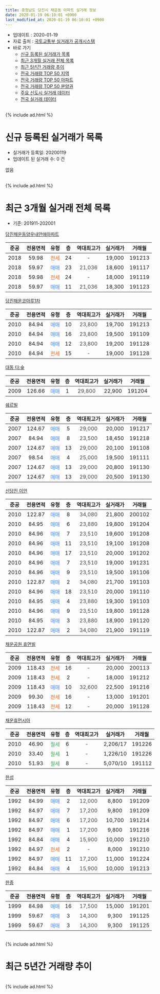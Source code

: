 ```yaml
---
title: 충청남도 당진시 채운동 아파트 실거래 정보
date: 2020-01-19 06:10:01 +0900
last_modified_at: 2020-01-19 06:10:01 +0900
---
```


* 업데이트 : 2020-01-19
* 자료 출처 : [국토교통부 실거래가 공개시스템](http://rt.molit.go.kr)
* 바로 가기
    * [신규 등록된 실거래가 목록](#신규-등록된-실거래가-목록)
    * [최근 3개월 실거래 전체 목록](#최근-3개월-실거래-전체-목록)
    * [최근 5년간 거래량 추이](#최근-5년간-거래량-추이)
    * [전국 거래량 TOP 50 지역](https://apt-info.github.io/apt-trade-info/최근-3개월-전국에서-가장-거래가-많이-발생한-지역)
    * [전국 거래량 TOP 50 아파트](https://apt-info.github.io/apt-trade-info/최근-3개월-전국에서-가장-거래가-많이-발생한-아파트)
    * [전국 거래량 TOP 50 분양권](https://apt-info.github.io/apt-trade-info/최근-3개월-전국에서-가장-거래가-많이-발생한-분양권)
    * [주요 신도시 실거래 데이터](https://apt-info.github.io/apt-trade-info/주요-신도시)
    * [전국 실거래 데이터](https://apt-info.github.io/apt-trade-info/전국)
<br>
{% include ad.html %}
<br>

# 신규 등록된 실거래가 목록
* 실거래가 등록일: 20200119
* 업데이트 된 실거래 수: 0 건

없음

<br>
{% include ad.html %}
<br>

# 최근 3개월 실거래 전체 목록
* 기준: 201911-202001


[당진채운동양우내안애아파트](https://search.naver.com/search.naver?query=%EC%B6%A9%EC%B2%AD%EB%82%A8%EB%8F%84+%EB%8B%B9%EC%A7%84%EC%8B%9C+%EC%B1%84%EC%9A%B4%EB%8F%99+%EB%8B%B9%EC%A7%84%EC%B1%84%EC%9A%B4%EB%8F%99%EC%96%91%EC%9A%B0%EB%82%B4%EC%95%88%EC%95%A0%EC%95%84%ED%8C%8C%ED%8A%B8)

|준공|전용면적|유형|층|역대최고가|실거래가|거래월|
|:---:|:---:|:---:|:---:|:---:|:---:|:---:|
|2018|59.98|<span style="color:#ff5a00">전세</span>|24|<span style="color:#444444">-</span>|19,000|191213|
|2018|59.97|<span style="color:#4285f3">매매</span>|23|<span style="color:#444444">21,036</span>|18,600|191117|
|2018|59.98|<span style="color:#ff5a00">전세</span>|24|<span style="color:#444444">-</span>|18,000|191119|
|2018|59.97|<span style="color:#4285f3">매매</span>|11|<span style="color:#444444">21,036</span>|18,300|191123|

[당진채운코아루1차](https://search.naver.com/search.naver?query=%EC%B6%A9%EC%B2%AD%EB%82%A8%EB%8F%84+%EB%8B%B9%EC%A7%84%EC%8B%9C+%EC%B1%84%EC%9A%B4%EB%8F%99+%EB%8B%B9%EC%A7%84%EC%B1%84%EC%9A%B4%EC%BD%94%EC%95%84%EB%A3%A81%EC%B0%A8)

|준공|전용면적|유형|층|역대최고가|실거래가|거래월|
|:---:|:---:|:---:|:---:|:---:|:---:|:---:|
|2010|84.94|<span style="color:#4285f3">매매</span>|10|<span style="color:#444444">23,800</span>|19,700|191213|
|2010|84.94|<span style="color:#4285f3">매매</span>|16|<span style="color:#444444">23,800</span>|19,500|191109|
|2010|84.94|<span style="color:#4285f3">매매</span>|12|<span style="color:#444444">23,800</span>|19,200|191128|
|2010|84.94|<span style="color:#ff5a00">전세</span>|15|<span style="color:#444444">-</span>|19,000|191128|

[대동 다:숲](https://search.naver.com/search.naver?query=%EC%B6%A9%EC%B2%AD%EB%82%A8%EB%8F%84+%EB%8B%B9%EC%A7%84%EC%8B%9C+%EC%B1%84%EC%9A%B4%EB%8F%99+%EB%8C%80%EB%8F%99+%EB%8B%A4%3A%EC%88%B2)

|준공|전용면적|유형|층|역대최고가|실거래가|거래월|
|:---:|:---:|:---:|:---:|:---:|:---:|:---:|
|2009|126.66|<span style="color:#4285f3">매매</span>|1|<span style="color:#444444">29,800</span>|22,900|191204|

[쉐르빌](https://search.naver.com/search.naver?query=%EC%B6%A9%EC%B2%AD%EB%82%A8%EB%8F%84+%EB%8B%B9%EC%A7%84%EC%8B%9C+%EC%B1%84%EC%9A%B4%EB%8F%99+%EC%89%90%EB%A5%B4%EB%B9%8C)

|준공|전용면적|유형|층|역대최고가|실거래가|거래월|
|:---:|:---:|:---:|:---:|:---:|:---:|:---:|
|2007|124.67|<span style="color:#4285f3">매매</span>|5|<span style="color:#444444">29,000</span>|20,000|191217|
|2007|84.94|<span style="color:#4285f3">매매</span>|8|<span style="color:#444444">23,500</span>|18,450|191218|
|2007|124.67|<span style="color:#4285f3">매매</span>|13|<span style="color:#444444">29,000</span>|20,100|191108|
|2007|98.54|<span style="color:#4285f3">매매</span>|4|<span style="color:#444444">25,000</span>|19,500|191111|
|2007|124.67|<span style="color:#4285f3">매매</span>|13|<span style="color:#444444">29,000</span>|20,800|191130|
|2007|124.67|<span style="color:#4285f3">매매</span>|13|<span style="color:#444444">29,000</span>|20,500|191130|

[신당진 이안](https://search.naver.com/search.naver?query=%EC%B6%A9%EC%B2%AD%EB%82%A8%EB%8F%84+%EB%8B%B9%EC%A7%84%EC%8B%9C+%EC%B1%84%EC%9A%B4%EB%8F%99+%EC%8B%A0%EB%8B%B9%EC%A7%84+%EC%9D%B4%EC%95%88)

|준공|전용면적|유형|층|역대최고가|실거래가|거래월|
|:---:|:---:|:---:|:---:|:---:|:---:|:---:|
|2010|122.87|<span style="color:#4285f3">매매</span>|8|<span style="color:#444444">34,080</span>|21,800|200102|
|2010|84.95|<span style="color:#4285f3">매매</span>|6|<span style="color:#444444">23,880</span>|19,800|191204|
|2010|84.96|<span style="color:#4285f3">매매</span>|7|<span style="color:#444444">23,510</span>|19,600|191208|
|2010|84.96|<span style="color:#4285f3">매매</span>|11|<span style="color:#444444">23,510</span>|19,100|191208|
|2010|84.96|<span style="color:#4285f3">매매</span>|17|<span style="color:#444444">23,510</span>|20,000|191202|
|2010|84.96|<span style="color:#4285f3">매매</span>|7|<span style="color:#444444">23,510</span>|19,000|191231|
|2010|84.96|<span style="color:#4285f3">매매</span>|9|<span style="color:#444444">23,510</span>|19,500|191106|
|2010|122.87|<span style="color:#4285f3">매매</span>|2|<span style="color:#444444">34,080</span>|21,700|191103|
|2010|84.96|<span style="color:#4285f3">매매</span>|18|<span style="color:#444444">23,510</span>|20,000|191110|
|2010|84.95|<span style="color:#4285f3">매매</span>|4|<span style="color:#444444">23,880</span>|19,300|191103|
|2010|84.96|<span style="color:#4285f3">매매</span>|9|<span style="color:#444444">23,510</span>|19,800|191128|
|2010|84.95|<span style="color:#4285f3">매매</span>|3|<span style="color:#444444">23,880</span>|18,900|191120|
|2010|122.87|<span style="color:#4285f3">매매</span>|2|<span style="color:#444444">34,080</span>|21,900|191119|

[채운공원 휴먼빌](https://search.naver.com/search.naver?query=%EC%B6%A9%EC%B2%AD%EB%82%A8%EB%8F%84+%EB%8B%B9%EC%A7%84%EC%8B%9C+%EC%B1%84%EC%9A%B4%EB%8F%99+%EC%B1%84%EC%9A%B4%EA%B3%B5%EC%9B%90+%ED%9C%B4%EB%A8%BC%EB%B9%8C)

|준공|전용면적|유형|층|역대최고가|실거래가|거래월|
|:---:|:---:|:---:|:---:|:---:|:---:|:---:|
|2009|118.43|<span style="color:#ff5a00">전세</span>|16|<span style="color:#444444">-</span>|20,000|200113|
|2009|118.43|<span style="color:#ff5a00">전세</span>|2|<span style="color:#444444">-</span>|18,000|191212|
|2009|118.43|<span style="color:#4285f3">매매</span>|10|<span style="color:#444444">32,600</span>|22,500|191216|
|2009|99.30|<span style="color:#ff5a00">전세</span>|16|<span style="color:#444444">-</span>|13,000|191201|
|2009|118.43|<span style="color:#ff5a00">전세</span>|12|<span style="color:#444444">-</span>|20,000|191128|

[채운휴먼시아](https://search.naver.com/search.naver?query=%EC%B6%A9%EC%B2%AD%EB%82%A8%EB%8F%84+%EB%8B%B9%EC%A7%84%EC%8B%9C+%EC%B1%84%EC%9A%B4%EB%8F%99+%EC%B1%84%EC%9A%B4%ED%9C%B4%EB%A8%BC%EC%8B%9C%EC%95%84)

|준공|전용면적|유형|층|역대최고가|실거래가|거래월|
|:---:|:---:|:---:|:---:|:---:|:---:|:---:|
|2010|46.90|<span style="color:#34a853">월세</span>|6|<span style="color:#444444">-</span>|2,206/17|191226|
|2010|33.40|<span style="color:#34a853">월세</span>|1|<span style="color:#444444">-</span>|1,226/10|191226|
|2010|51.93|<span style="color:#34a853">월세</span>|8|<span style="color:#444444">-</span>|5,070/10|191112|

[한성](https://search.naver.com/search.naver?query=%EC%B6%A9%EC%B2%AD%EB%82%A8%EB%8F%84+%EB%8B%B9%EC%A7%84%EC%8B%9C+%EC%B1%84%EC%9A%B4%EB%8F%99+%ED%95%9C%EC%84%B1)

|준공|전용면적|유형|층|역대최고가|실거래가|거래월|
|:---:|:---:|:---:|:---:|:---:|:---:|:---:|
|1992|84.99|<span style="color:#4285f3">매매</span>|2|<span style="color:#444444">12,000</span>|8,800|191209|
|1992|84.97|<span style="color:#4285f3">매매</span>|7|<span style="color:#444444">17,200</span>|9,800|191209|
|1992|84.97|<span style="color:#4285f3">매매</span>|6|<span style="color:#444444">17,200</span>|10,700|191214|
|1992|84.97|<span style="color:#4285f3">매매</span>|1|<span style="color:#444444">17,200</span>|9,800|191216|
|1992|84.84|<span style="color:#4285f3">매매</span>|4|<span style="color:#444444">15,900</span>|10,000|191210|
|1992|84.97|<span style="color:#ff5a00">전세</span>|2|<span style="color:#444444">-</span>|8,000|191210|
|1992|84.97|<span style="color:#4285f3">매매</span>|11|<span style="color:#444444">17,200</span>|11,000|191224|
|1992|84.84|<span style="color:#4285f3">매매</span>|4|<span style="color:#444444">15,900</span>|10,000|191213|


<script async src="//pagead2.googlesyndication.com/pagead/js/adsbygoogle.js"></script>
<!-- 기본 -->
<ins class="adsbygoogle"
     style="display:block"
     data-ad-client="ca-pub-1142216861245946"
     data-ad-slot="4805727019"
     data-ad-format="auto"
     data-full-width-responsive="true"></ins>
<script>
(adsbygoogle = window.adsbygoogle || []).push({});
</script>


[한중](https://search.naver.com/search.naver?query=%EC%B6%A9%EC%B2%AD%EB%82%A8%EB%8F%84+%EB%8B%B9%EC%A7%84%EC%8B%9C+%EC%B1%84%EC%9A%B4%EB%8F%99+%ED%95%9C%EC%A4%91)

|준공|전용면적|유형|층|역대최고가|실거래가|거래월|
|:---:|:---:|:---:|:---:|:---:|:---:|:---:|
|1999|84.98|<span style="color:#4285f3">매매</span>|16|<span style="color:#444444">17,500</span>|15,000|191201|
|1999|59.67|<span style="color:#4285f3">매매</span>|3|<span style="color:#444444">14,300</span>|9,300|191125|
|1999|59.67|<span style="color:#4285f3">매매</span>|3|<span style="color:#444444">14,300</span>|9,300|191125|


<br>
{% include ad.html %}
<br>

# 최근 5년간 거래량 추이


<div style="width:100%;">
    <canvas id="deal_progress" height="200"></canvas>
</div>

<script>
new Chart(document.getElementById("deal_progress"), {
    type: 'line',
    data: {
        labels: ['201501','201502','201503','201504','201505','201506','201507','201508','201509','201510','201511','201512','201601','201602','201603','201604','201605','201606','201607','201608','201609','201610','201611','201612','201701','201702','201703','201704','201705','201706','201707','201708','201709','201710','201711','201712','201801','201802','201803','201804','201805','201806','201807','201808','201809','201810','201811','201812','201901','201902','201903','201904','201905','201906','201907','201908','201909','201910','201911','201912','202001'],
        datasets: [{
            label: '매매',
            pointRadius: 1,
            data: [27, 29, 39, 30, 44, 35, 18, 22, 15, 24, 15, 13, 11, 11, 15, 10, 12, 13, 12, 11, 15, 16, 4, 9, 9, 19, 17, 5, 18, 11, 9, 15, 12, 10, 23, 18, 18, 14, 13, 14, 12, 18, 9, 6, 4, 6, 2, 1, 10, 10, 11, 5, 14, 13, 4, 9, 11, 14, 17, 18, 1],
            borderColor: "rgba(255, 201, 14, 1)",
            backgroundColor: "rgba(255, 201, 14, 0.5)",
            fill: false,
            lineTension: 0
        },{
            label: '전월세',
            pointRadius: 1,
            data: [30, 21, 12, 12, 15, 18, 11, 9, 9, 6, 9, 13, 11, 16, 16, 11, 9, 8, 10, 7, 6, 7, 11, 5, 13, 6, 11, 5, 5, 9, 7, 7, 8, 6, 11, 6, 11, 11, 10, 7, 10, 6, 11, 12, 14, 10, 15, 7, 16, 12, 13, 7, 14, 7, 4, 6, 7, 16, 4, 6, 1],
            borderColor: "rgba(0, 141, 185, 1)",
            backgroundColor: "rgba(0, 141, 185, 0.5)",
            fill: false,
            lineTension: 0
        }
        ]
    },
    options: {
        responsive: true,
        title: {
            display: false
        },
        tooltips: {
            mode: 'index',
            intersect: false
        },
        hover: {
            mode: 'nearest',
            intersect: true
        },
        scales: {
            xAxes: [{
                display: true,
                scaleLabel: {
                    display: true,
                    labelString: '년/월'
                }
            }],
            yAxes: [{
                display: true,
                ticks: {
                    suggestedMin: 0,
                },
                scaleLabel: {
                    display: true,
                    labelString: '실거래 수'
                }
            }]
        }
    }
});

</script>


<br>
{% include ad.html %}
<br>

